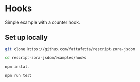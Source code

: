 # Hooks

Simple example with a counter hook.

## Set up locally

```bash
git clone https://github.com/fattafatta/rescript-zora-jsdom

cd rescript-zora-jsdom/examples/hooks

npm install

npm run test
```
